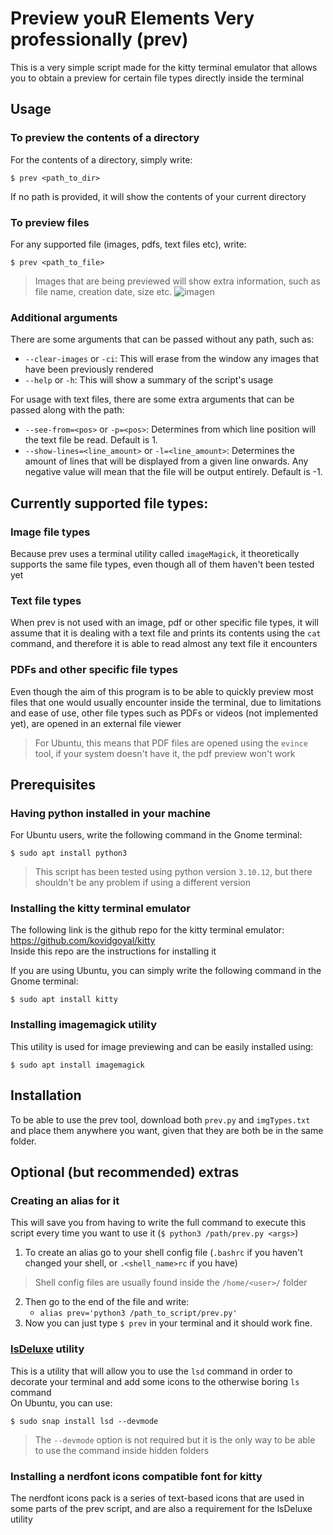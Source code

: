 # Preview  youR  Elements  Very professionally  (prev)
This is a very simple script made for the kitty terminal emulator that allows you to obtain a preview for certain file types directly inside the terminal

## Usage
### To preview the contents of a directory
For the contents of a directory, simply write: 

    $ prev <path_to_dir>   

If no path is provided, it will show the contents of your current directory
### To preview files
For any supported file (images, pdfs, text files etc), write:  

    $ prev <path_to_file>

> Images that are being previewed will show extra information, such as file name, creation date, size etc.
> ![imagen](https://github.com/user-attachments/assets/9edfb27c-5700-4691-8954-57be21a74e9f)
### Additional arguments
There are some arguments that can be passed without any path, such as:
- `--clear-images` or `-ci`: This will erase from the window any images that have been previously rendered
- `--help` or `-h`: This will show a summary of the script's usage  
  
For usage with text files, there are some extra arguments that can be passed along with the path:
- `--see-from=<pos>` or `-p=<pos>`: Determines from which line position will the text file be read. Default is 1.
- `--show-lines=<line_amount>` or `-l=<line_amount>`: Determines the amount of lines that will be displayed from a given line onwards. Any negative value will mean that the file will be output entirely. Default is -1.


## Currently supported file types:
### Image file types
Because prev uses a terminal utility called `imageMagick`, it theoretically supports the same file types, even though all of them haven't been tested yet  
### Text file types
When prev is not used with an image, pdf or other specific file types, it will assume that it is dealing with a text file and prints its contents using the `cat` command, and therefore it is able to read almost any text file it encounters
### PDFs and other specific file types
Even though the aim of this program is to be able to quickly preview most files that one would usually encounter inside the terminal, due to limitations and ease of use, other file types such as PDFs or videos (not implemented yet), are opened in an external file viewer
> For Ubuntu, this means that PDF files are opened using the `evince` tool, if your system doesn't have it, the pdf preview won't work

## Prerequisites
### Having python installed in your machine
For Ubuntu users, write the following command in the Gnome terminal:

    $ sudo apt install python3
> This script has been tested using python version `3.10.12`, but there shouldn't be any problem if using a different version  
### Installing the kitty terminal emulator
The following link is the github repo for the kitty terminal emulator:  
https://github.com/kovidgoyal/kitty  
Inside this repo are the instructions for installing it
> 
If you are using Ubuntu, you can simply write the following command in the Gnome terminal:

    $ sudo apt install kitty

### Installing imagemagick utility
This utility is used for image previewing and can be easily installed using:
    
    $ sudo apt install imagemagick

## Installation
To be able to use the prev tool, download both `prev.py` and `imgTypes.txt` and place them anywhere you want, given that they are both be in the same folder.

## Optional (but recommended) extras
### Creating an alias for it
This will save you from having to write the full command to execute this script every time you want to use it (`$ python3 /path/prev.py <args>`)
1. To create an alias go to your shell config file (`.bashrc` if you haven't changed your shell, or `.<shell_name>rc` if you have)
> Shell config files are usually found inside the `/home/<user>/` folder
2. Then go to the end of the file and write:
   - `alias prev='python3 /path_to_script/prev.py'`
3. Now you can just type `$ prev` in your terminal and it should work fine.

### [lsDeluxe](https://github.com/lsd-rs/lsd) utility
This is a utility that will allow you to use the `lsd` command in order to decorate your terminal and add some icons to the otherwise boring `ls` command  
On Ubuntu, you can use:  

    $ sudo snap install lsd --devmode

> The `--devmode` option is not required but it is the only way to be able to use the command inside hidden folders

### Installing a nerdfont icons compatible font for kitty
The nerdfont icons pack is a series of text-based icons that are used in some parts of the prev script, and are also a requirement for the lsDeluxe utility
